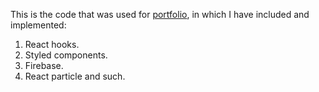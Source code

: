 This is the code that was used for [portfolio], in which I have included and implemented:
1. React hooks.
2. Styled components. 
3. Firebase.
4. React particle and such. 

[portfolio]: https://www.staniulis.eu

